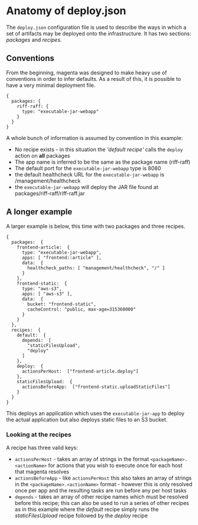 <!--- prev:artifacts.zip -->
Anatomy of deploy.json
======================

The `deploy.json` configuration file is used to describe the ways in which a
set of artifacts may be deployed onto the infrastructure. It has two sections:
_packages_ and _recipes_.

Conventions
-----------

From the beginning, magenta was designed to make heavy use of conventions in
order to infer defaults. As a result of this, it is possible to have a very
minimal deployment file.

    {
      packages: {
        riff-raff: {
          type: "executable-jar-webapp"
        }
      }
    }

A whole bunch of information is assumed by convention in this example:

 - No recipe exists - in this situation the _'default recipe'_ calls the `deploy` action on **all** packages
 - The app name is inferred to be the same as the package name (riff-raff)
 - The default port for the `executable-jar-webapp` type is 8080
 - the default healthcheck URL for the `executable-jar-webapp` is /management/healthcheck
 - the `executable-jar-webapp` will deploy the JAR file found at packages/riff-raff/riff-raff.jar

A longer example
----------------

A larger example is below, this time with two packages and three recipes.

    {
      packages:  {
        frontend-article:  {
          type: "executable-jar-webapp",
          apps: [ "frontend::article" ],
          data:  {
            healthcheck_paths: [ "management/healthcheck", "/" ]
          }
        },
        frontend-static:  {
          type: "aws-s3",
          apps: [ "aws-s3" ],
          data:  {
            bucket: "frontend-static",
            cacheControl: "public, max-age=315360000"
          }
        }
      },
      recipes:  {
        default:  {
          depends:  [
            "staticFilesUpload",
            "deploy"
          ]
        },
        deploy:  {
          actionsPerHost:  ["frontend-article.deploy"]
        },
        staticFilesUpload:  {
          actionsBeforeApp:  ["frontend-static.uploadStaticFiles"]
        }
      }
    }

This deploys an application which uses the `executable-jar-app` to deploy the actual application but also deploys
 static files to an S3 bucket.

### Looking at the recipes

A recipe has three valid keys:

 - `actionsPerHost` - takes an array of strings in the format `<packageName>.<actionName>` for actions that you wish
 to execute once for each host that magenta resolves
 - `actionsBeforeApp` - like `actionsPerHost` this also takes an array of strings in the `<packageName>.<actionName>`
  format - however this is only resolved once per app and the resulting tasks are run before any per host tasks
 - `depends` - takes an array of other recipe names which must be resolved before this recipe; this can also be used
 to run a series of other recipes as in this example where the _default_ recipe simply runs the _staticFilesUpload_
 recipe followed by the _deploy_ recipe